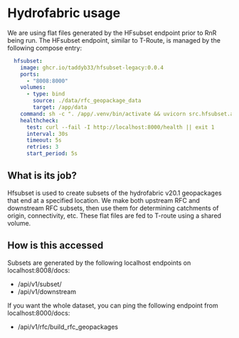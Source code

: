 # Hydrofabric usage

We are using flat files generated by the HFsubset endpoint prior to RnR being run. The HFsubset endpoint, similar to T-Route, is managed by the following compose entry:
```yaml
  hfsubset:
    image: ghcr.io/taddyb33/hfsubset-legacy:0.0.4
    ports:
      - "8008:8000"
    volumes:
      - type: bind
        source: ./data/rfc_geopackage_data
        target: /app/data
    command: sh -c ". /app/.venv/bin/activate && uvicorn src.hfsubset.app.main:app --host 0.0.0.0 --port 8000"
    healthcheck:
      test: curl --fail -I http://localhost:8000/health || exit 1
      interval: 30s
      timeout: 5s
      retries: 3
      start_period: 5s
```

## What is its job?

Hfsubset is used to create subsets of the hydrofabric v20.1 geopackages that end at a specified location. We make both upstream RFC and downstream RFC subsets, then use them for determining catchments of origin, connectivity, etc. These flat files are fed to T-route using a shared volume. 

## How is this accessed

Subsets are generated by the following localhost endpoints on localhost:8008/docs:
- /api/v1/subset/
- /api/v1/downstream

If you want the whole dataset, you can ping the following endpoint from localhost:8000/docs:
- /api/v1/rfc/build_rfc_geopackages